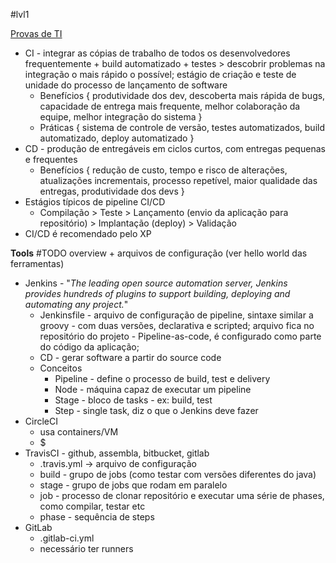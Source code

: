 #lvl1

[Provas de TI](https://provasdeti.nutror.com/curso/dd94be62f09d32cc8654aa458d27b8b2a1183cd8/aula/6417229)

* CI - integrar as cópias de trabalho de todos os desenvolvedores frequentemente + build automatizado + testes > descobrir problemas na integração o mais rápido o possível; estágio de criação e teste de unidade do processo de lançamento de software
	* Benefícios { produtividade dos dev, descoberta mais rápida de bugs, capacidade de entrega mais frequente, melhor colaboração da equipe, melhor integração do sistema }
	* Práticas { sistema de controle de versão, testes automatizados, build automatizado, deploy automatizado }
* CD - produção de entregáveis em ciclos curtos, com entregas pequenas e frequentes
	* Benefícios { redução de custo, tempo e risco de alterações, atualizações incrementais, processo repetível, maior qualidade das entregas, produtividade dos devs }
* Estágios típicos de pipeline CI/CD
	* Compilação > Teste > Lançamento (envio da aplicação para repositório) > Implantação (deploy) > Validação
* CI/CD é recomendado pelo XP

**Tools** #TODO overview + arquivos de configuração (ver hello world das ferramentas)
* Jenkins - "*The leading open source automation server, Jenkins provides hundreds of plugins to support building, deploying and automating any project.*"
	* Jenkinsfile - arquivo de configuração de pipeline, sintaxe similar a groovy - com duas versões, declarativa e scripted; arquivo fica no repositório do projeto - Pipeline-as-code, é configurado como parte do código da aplicação;
	* CD - gerar software a partir do source code
	* Conceitos
		* Pipeline - define o processo de build, test e delivery
		* Node - máquina capaz de executar um pipeline
		* Stage - bloco de tasks - ex: build, test
		* Step - single task, diz o que o Jenkins deve fazer
* CircleCI
	* usa containers/VM
	* $
* TravisCI - github, assembla, bitbucket, gitlab
	* .travis.yml -> arquivo de configuração
	* build - grupo de jobs (como testar com versões diferentes do java)
	* stage - grupo de jobs que rodam em paralelo
	* job - processo de clonar repositório e executar uma série de phases, como compilar, testar etc
	* phase - sequência de steps
* GitLab
	* .gitlab-ci.yml
	* necessário ter runners